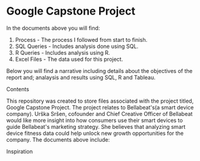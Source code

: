# Google Capstone Project

In the documents above you will find:
1. Process - The process I followed from start to finish.
2. SQL Queries - Includes analysis done using SQL. 
3. R Queries - Includes analysis using R. 
4. Excel Files - The data used for this project. 

Below you will find a narrative including details about the objectives of the report and; analaysis and results using SQL, R and Tableau.

Contents


This repository was created to store files associated with the project titled, Google Capstone Project. 
The project relates to Bellabeat's(a smart device company). Urška Sršen, cofounder and Chief Creative Officer of Bellabeat would like more insight into how consumers use their smart devices to guide Bellabeat's marketing strategy. She believes that analyzing smart device fitness data could help unlock new growth opportunities for the company. 
The documents above include:

Inspiration



